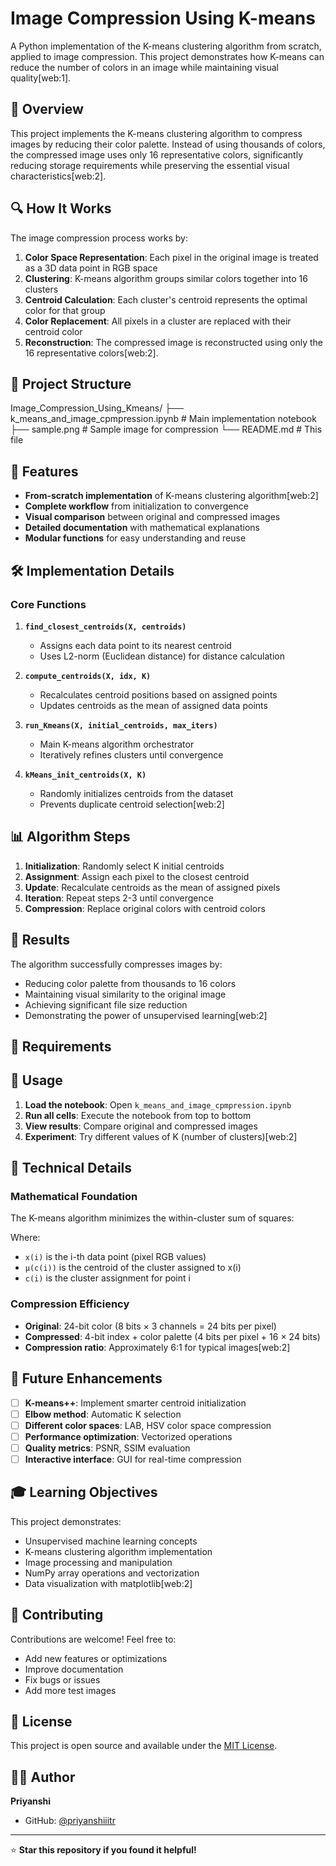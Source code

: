 # Image Compression Using K-means

A Python implementation of the K-means clustering algorithm from scratch, applied to image compression. This project demonstrates how K-means can reduce the number of colors in an image while maintaining visual quality[web:1].

## 🎯 Overview

This project implements the K-means clustering algorithm to compress images by reducing their color palette. Instead of using thousands of colors, the compressed image uses only 16 representative colors, significantly reducing storage requirements while preserving the essential visual characteristics[web:2].

## 🔍 How It Works

The image compression process works by:

1. **Color Space Representation**: Each pixel in the original image is treated as a 3D data point in RGB space  
2. **Clustering**: K-means algorithm groups similar colors together into 16 clusters  
3. **Centroid Calculation**: Each cluster's centroid represents the optimal color for that group  
4. **Color Replacement**: All pixels in a cluster are replaced with their centroid color  
5. **Reconstruction**: The compressed image is reconstructed using only the 16 representative colors[web:2].

## 📁 Project Structure

Image_Compression_Using_Kmeans/
├── k_means_and_image_cpmpression.ipynb # Main implementation notebook
├── sample.png # Sample image for compression
└── README.md # This file


## 🚀 Features

- **From-scratch implementation** of K-means clustering algorithm[web:2]
- **Complete workflow** from initialization to convergence
- **Visual comparison** between original and compressed images
- **Detailed documentation** with mathematical explanations
- **Modular functions** for easy understanding and reuse

## 🛠 Implementation Details

### Core Functions

1. **`find_closest_centroids(X, centroids)`**
   - Assigns each data point to its nearest centroid
   - Uses L2-norm (Euclidean distance) for distance calculation

2. **`compute_centroids(X, idx, K)`**
   - Recalculates centroid positions based on assigned points
   - Updates centroids as the mean of assigned data points

3. **`run_Kmeans(X, initial_centroids, max_iters)`**
   - Main K-means algorithm orchestrator
   - Iteratively refines clusters until convergence

4. **`kMeans_init_centroids(X, K)`**
   - Randomly initializes centroids from the dataset
   - Prevents duplicate centroid selection[web:2]

## 📊 Algorithm Steps

1. **Initialization**: Randomly select K initial centroids
2. **Assignment**: Assign each pixel to the closest centroid
3. **Update**: Recalculate centroids as the mean of assigned pixels
4. **Iteration**: Repeat steps 2-3 until convergence
5. **Compression**: Replace original colors with centroid colors

## 🎨 Results

The algorithm successfully compresses images by:
- Reducing color palette from thousands to 16 colors
- Maintaining visual similarity to the original image
- Achieving significant file size reduction
- Demonstrating the power of unsupervised learning[web:2]

## 🔧 Requirements


## 📖 Usage

1. **Load the notebook**: Open `k_means_and_image_cpmpression.ipynb`
2. **Run all cells**: Execute the notebook from top to bottom
3. **View results**: Compare original and compressed images
4. **Experiment**: Try different values of K (number of clusters)[web:2]

## 🔬 Technical Details

### Mathematical Foundation

The K-means algorithm minimizes the within-cluster sum of squares:


Where:
- `x(i)` is the i-th data point (pixel RGB values)
- `μ(c(i))` is the centroid of the cluster assigned to x(i)
- `c(i)` is the cluster assignment for point i

### Compression Efficiency

- **Original**: 24-bit color (8 bits × 3 channels = 24 bits per pixel)
- **Compressed**: 4-bit index + color palette (4 bits per pixel + 16 × 24 bits)
- **Compression ratio**: Approximately 6:1 for typical images[web:2]

## 🚀 Future Enhancements

- [ ] **K-means++**: Implement smarter centroid initialization
- [ ] **Elbow method**: Automatic K selection
- [ ] **Different color spaces**: LAB, HSV color space compression
- [ ] **Performance optimization**: Vectorized operations
- [ ] **Quality metrics**: PSNR, SSIM evaluation
- [ ] **Interactive interface**: GUI for real-time compression

## 🎓 Learning Objectives

This project demonstrates:
- Unsupervised machine learning concepts
- K-means clustering algorithm implementation
- Image processing and manipulation
- NumPy array operations and vectorization
- Data visualization with matplotlib[web:2]

## 🤝 Contributing

Contributions are welcome! Feel free to:
- Add new features or optimizations
- Improve documentation
- Fix bugs or issues
- Add more test images

## 📝 License

This project is open source and available under the [MIT License](LICENSE).

## 👨‍💻 Author

**Priyanshi**  
- GitHub: [@priyanshiiitr](https://github.com/priyanshiiitr)

---

⭐ **Star this repository if you found it helpful!**

